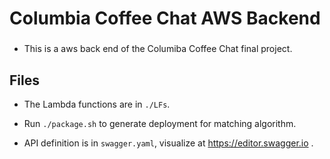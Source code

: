 # Columbia Coffee Chat AWS Backend
### 



* This is a aws back end of the Columiba Coffee Chat final project.


## Files

* The Lambda functions are in ```./LFs```.

* Run ```./package.sh``` to generate deployment for matching algorithm.

* API definition is in ```swagger.yaml```, visualize at https://editor.swagger.io .
